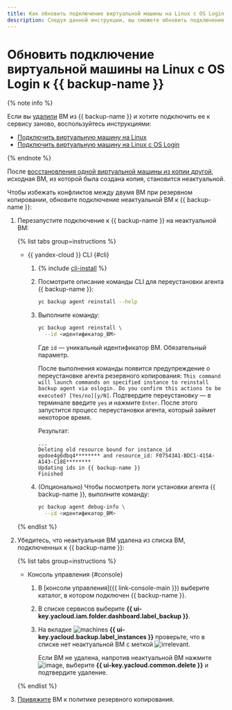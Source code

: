 ```yaml
---
title: Как обновить подключение виртуальной машины на Linux с OS Login к {{ backup-full-name }}
description: Следуя данной инструкции, вы сможете обновить подключение виртуальной машины на Linux с OS Login к {{ backup-name }}.
---
```


# Обновить подключение виртуальной машины на Linux с OS Login к {{ backup-name }}

{% note info %}

Если вы [удалили](delete-vm.md) ВМ из {{ backup-name }} и хотите подключить ее к сервису заново, воспользуйтесь инструкциями:

* [Подключить виртуальную машину на Linux](connect-vm-linux.md)
* [Подключить виртуальную машину на Linux с OS Login](connect-vm-oslogin-linux.md)

{% endnote %}

После [восстановления одной виртуальной машины из копии другой](./backup-vm/non-native-recovery.md), исходная ВМ, из которой была создана копия, становится неактуальной.

Чтобы избежать конфликтов между двумя ВМ при резервном копировании, обновите подключение неактуальной ВМ к {{ backup-name }}:

1. Перезапустите подключение к {{ backup-name }} на неактуальной ВМ:

   {% list tabs group=instructions %}

   - {{ yandex-cloud }} CLI {#cli}

     1. {% include [cli-install](../../_includes/cli-install.md) %}
     1. Посмотрите описание команды CLI для переустановки агента {{ backup-name }}:

        ```bash
        yc backup agent reinstall --help
        ```

     1. Выполните команду:

        ```bash
        yc backup agent reinstall \
          --id <идентификатор_ВМ>
        ```

        Где `id` — уникальный идентификатор ВМ. Обязательный параметр.

        После выполнения команды появится предупреждение о переустановке агента резервного копирования: `This command will launch commands on specified instance to reinstall backup agent via oslogin. Do you confirm this actions to be executed? [Yes/no][y/N]`. Подтвердите переустановку — в терминале введите `yes` и нажмите `Enter`. После этого запустится процесс переустановки агента, который займет некоторое время.

        Результат:

        ```text
        ...
        Deleting old resource bound for instance_id epdoe4g6dbq4******** and resource_id: F07543A1-BDC1-415A-A143-C18E********
        Updating ids in {{ backup-name }}
        Finished
        ```

     1. (Опционально) Чтобы посмотреть логи установки агента {{ backup-name }}, выполните команду:

        ```bash
        yc backup agent debug-info \
          --id <идентификатор_ВМ>
        ```

   {% endlist %}

1. Убедитесь, что неактуальная ВМ удалена из списка ВМ, подключенных к {{ backup-name }}:

   {% list tabs group=instructions %}

   - Консоль управления {#console}

     1. В [консоли управления]({{ link-console-main }}) выберите каталог, в котором подключен {{ backup-name }}.
     1. В списке сервисов выберите **{{ ui-key.yacloud.iam.folder.dashboard.label_backup }}**.
     1. На вкладке ![machines](../../_assets/console-icons/server.svg) **{{ ui-key.yacloud.backup.label_instances }}** проверьте, что в списке нет неактуальной ВМ с меткой ![irrelevant](../../_assets/console-icons/circle-info-fill.svg).

        Если ВМ не удалена, напротив неактуальной ВМ нажмите ![image](../../_assets/console-icons/ellipsis.svg), выберите **{{ ui-key.yacloud.common.delete }}** и подтвердите удаление.

   {% endlist %}

1. [Привяжите](./policy-vm/update.md#update-vm-list) ВМ к политике резервного копирования.
